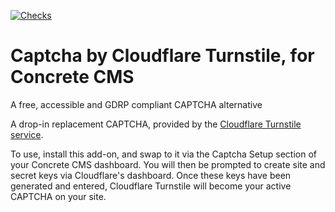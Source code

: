 [![Checks](https://github.com/Mesuva/msv_cloudflare_turnstile/actions/workflows/checks.yml/badge.svg)](https://github.com/Mesuva/msv_cloudflare_turnstile/actions/workflows/checks.yml)

# Captcha by Cloudflare Turnstile, for Concrete CMS
A free, accessible and GDRP compliant CAPTCHA alternative

A drop-in replacement CAPTCHA, provided by the [Cloudflare Turnstile service](https://www.cloudflare.com/products/turnstile/).

To use, install this add-on, and swap to it via the Captcha Setup section of your Concrete CMS dashboard. You will then be prompted to create site and secret keys via Cloudflare's dashboard. Once these keys have been generated and entered, Cloudflare Turnstile will become your active CAPTCHA on your site.
